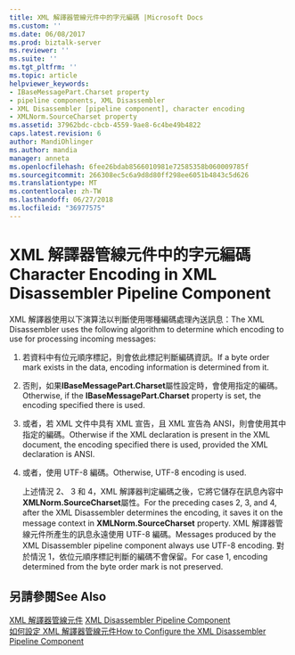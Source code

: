 ```yaml
---
title: XML 解譯器管線元件中的字元編碼 |Microsoft Docs
ms.custom: ''
ms.date: 06/08/2017
ms.prod: biztalk-server
ms.reviewer: ''
ms.suite: ''
ms.tgt_pltfrm: ''
ms.topic: article
helpviewer_keywords:
- IBaseMessagePart.Charset property
- pipeline components, XML Disassembler
- XML Disassembler [pipeline component], character encoding
- XMLNorm.SourceCharset property
ms.assetid: 37962bdc-cbcb-4559-9ae8-6c4be49b4822
caps.latest.revision: 6
author: MandiOhlinger
ms.author: mandia
manager: anneta
ms.openlocfilehash: 6fee26bdab8566010981e72585358b060009785f
ms.sourcegitcommit: 266308ec5c6a9d8d80ff298ee6051b4843c5d626
ms.translationtype: MT
ms.contentlocale: zh-TW
ms.lasthandoff: 06/27/2018
ms.locfileid: "36977575"
---
```

# <a name="character-encoding-in-xml-disassembler-pipeline-component"></a><span data-ttu-id="c28c9-102">XML 解譯器管線元件中的字元編碼</span><span class="sxs-lookup"><span data-stu-id="c28c9-102">Character Encoding in XML Disassembler Pipeline Component</span></span>
<span data-ttu-id="c28c9-103">XML 解譯器使用以下演算法以判斷使用哪種編碼處理內送訊息：</span><span class="sxs-lookup"><span data-stu-id="c28c9-103">The XML Disassembler uses the following algorithm to determine which encoding to use for processing incoming messages:</span></span>  
  
1. <span data-ttu-id="c28c9-104">若資料中有位元順序標記，則會依此標記判斷編碼資訊。</span><span class="sxs-lookup"><span data-stu-id="c28c9-104">If a byte order mark exists in the data, encoding information is determined from it.</span></span>  
  
2. <span data-ttu-id="c28c9-105">否則，如果**IBaseMessagePart.Charset**屬性設定時，會使用指定的編碼。</span><span class="sxs-lookup"><span data-stu-id="c28c9-105">Otherwise, if the **IBaseMessagePart.Charset** property is set, the encoding specified there is used.</span></span>  
  
3. <span data-ttu-id="c28c9-106">或者，若 XML 文件中具有 XML 宣告，且 XML 宣告為 ANSI，則會使用其中指定的編碼。</span><span class="sxs-lookup"><span data-stu-id="c28c9-106">Otherwise if the XML declaration is present in the XML document, the encoding specified there is used, provided the XML declaration is ANSI.</span></span>  
  
4. <span data-ttu-id="c28c9-107">或者，使用 UTF-8 編碼。</span><span class="sxs-lookup"><span data-stu-id="c28c9-107">Otherwise, UTF-8 encoding is used.</span></span>  
  
   <span data-ttu-id="c28c9-108">上述情況 2、 3 和 4，XML 解譯器判定編碼之後，它將它儲存在訊息內容中**XMLNorm.SourceCharset**屬性。</span><span class="sxs-lookup"><span data-stu-id="c28c9-108">For the preceding cases 2, 3, and 4, after the XML Disassembler determines the encoding, it saves it on the message context in **XMLNorm.SourceCharset** property.</span></span> <span data-ttu-id="c28c9-109">XML 解譯器管線元件所產生的訊息永遠使用 UTF-8 編碼。</span><span class="sxs-lookup"><span data-stu-id="c28c9-109">Messages produced by the XML Disassembler pipeline component always use UTF-8 encoding.</span></span> <span data-ttu-id="c28c9-110">對於情況 1，依位元順序標記判斷的編碼不會保留。</span><span class="sxs-lookup"><span data-stu-id="c28c9-110">For case 1, encoding determined from the byte order mark is not preserved.</span></span>  
  
## <a name="see-also"></a><span data-ttu-id="c28c9-111">另請參閱</span><span class="sxs-lookup"><span data-stu-id="c28c9-111">See Also</span></span>  
 <span data-ttu-id="c28c9-112">[XML 解譯器管線元件](../core/xml-disassembler-pipeline-component.md) </span><span class="sxs-lookup"><span data-stu-id="c28c9-112">[XML Disassembler Pipeline Component](../core/xml-disassembler-pipeline-component.md) </span></span>  
 [<span data-ttu-id="c28c9-113">如何設定 XML 解譯器管線元件</span><span class="sxs-lookup"><span data-stu-id="c28c9-113">How to Configure the XML Disassembler Pipeline Component</span></span>](../core/how-to-configure-the-xml-disassembler-pipeline-component.md)